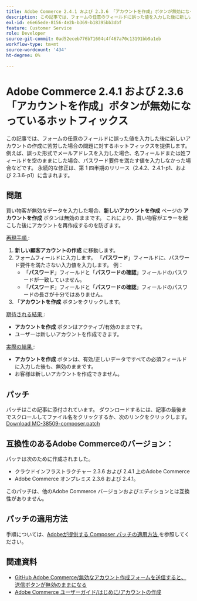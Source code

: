 ```yaml
---
title: Adobe Commerce 2.4.1 および 2.3.6 「アカウントを作成」ボタンが無効になっているホットフィックス
description: この記事では、フォームの任意のフィールドに誤った値を入力した後に新しいアカウントの作成に苦労した場合の問題に対するホットフィックスを提供します。 例えば、誤った形式でメールアドレスを入力した場合、名フィールドまたは姓フィールドを空のままにした場合、パスワード要件を満たす値を入力しなかった場合などです。 永続的な修正は、第 1 四半期のリリース（2.4.2、2.4.1-p1、および 2.3.6-p1）に含まれます。
exl-id: e6e65ede-8156-4e2b-b369-b18395bb3dbf
feature: Customer Service
role: Developer
source-git-commit: 0ad52eceb776b71604c4f467a70c13191bb9a1eb
workflow-type: tm+mt
source-wordcount: '434'
ht-degree: 0%

---
```


# Adobe Commerce 2.4.1 および 2.3.6 「アカウントを作成」ボタンが無効になっているホットフィックス

この記事では、フォームの任意のフィールドに誤った値を入力した後に新しいアカウントの作成に苦労した場合の問題に対するホットフィックスを提供します。 例えば、誤った形式でメールアドレスを入力した場合、名フィールドまたは姓フィールドを空のままにした場合、パスワード要件を満たす値を入力しなかった場合などです。 永続的な修正は、第 1 四半期のリリース（2.4.2、2.4.1-p1、および 2.3.6-p1）に含まれます。

## 問題

買い物客が無効なデータを入力した場合、**新しいアカウントを作成** ページの **アカウントを作成** ボタンは無効のままです。 これにより、買い物客がエラーを起こした後にアカウントを再作成するのを防ぎます。

<u> 再現手順 </u>:

1. **新しい顧客アカウントの作成** に移動します。
1. フォームフィールドに入力します。 「**パスワード**」フィールドに、パスワード要件を満たさない入力値を入力します。 例：
   * 「**パスワード**」フィールドと「**パスワードの確認**」フィールドのパスワードが一致していません。
   * 「**パスワード**」フィールドと「**パスワードの確認**」フィールドのパスワードの長さが十分ではありません。
1. 「**アカウントを作成** ボタンをクリックします。

<u> 期待される結果 </u>:

* **アカウントを作成** ボタンはアクティブ/有効のままです。
* ユーザーは新しいアカウントを作成できます。

<u> 実際の結果 </u>:

* **アカウントを作成** ボタンは、有効/正しいデータですべての必須フィールドに入力した後も、無効のままです。
* お客様は新しいアカウントを作成できません。

## パッチ

パッチはこの記事に添付されています。 ダウンロードするには、記事の最後までスクロールしてファイル名をクリックするか、次のリンクをクリックします。[Download MC-38509-composer.patch](assets/MC-38509-composer.patch.zip)

## 互換性のあるAdobe Commerceのバージョン：

パッチは次のために作成されました。

* クラウドインフラストラクチャー 2.3.6 および 2.4.1 上のAdobe Commerce
* Adobe Commerce オンプレミス 2.3.6 および 2.4.1。

このパッチは、他のAdobe Commerce バージョンおよびエディションとは互換性がありません。

## パッチの適用方法

手順については、[Adobeが提供する Composer パッチの適用方法 ](/help/how-to/general/how-to-apply-a-composer-patch-provided-by-magento.md) を参照してください。

## 関連資料

* [GitHub Adobe Commerce/無効なアカウント作成フォームを送信すると、送信ボタンが無効のままになる ](https://github.com/magento/magento2/issues/30513)
* [Adobe Commerce ユーザーガイド/はじめに/アカウントの作成 ](https://docs.magento.com/user-guide/magento/magento-account-create.html)

